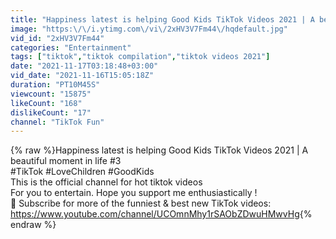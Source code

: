 ```yaml
---
title: "Happiness latest is helping Good Kids TikTok Videos 2021 | A beautiful moment in life #3"
image: "https:\/\/i.ytimg.com\/vi\/2xHV3V7Fm44\/hqdefault.jpg"
vid_id: "2xHV3V7Fm44"
categories: "Entertainment"
tags: ["tiktok","tiktok compilation","tiktok videos 2021"]
date: "2021-11-17T03:18:48+03:00"
vid_date: "2021-11-16T15:05:18Z"
duration: "PT10M45S"
viewcount: "15875"
likeCount: "168"
dislikeCount: "17"
channel: "TikTok Fun"
---
```

{% raw %}Happiness latest is helping Good Kids TikTok Videos 2021 | A beautiful moment in life #3<br />#TikTok #LoveChildren #GoodKids<br />This is the official channel for hot tiktok videos<br />For you to entertain. Hope you support me enthusiastically !<br />🔔 Subscribe for more of the funniest &amp; best new TikTok videos: <br /><a rel="nofollow" target="blank" href="https://www.youtube.com/channel/UCOmnMhy1rSAObZDwuHMwvHg">https://www.youtube.com/channel/UCOmnMhy1rSAObZDwuHMwvHg</a>{% endraw %}
